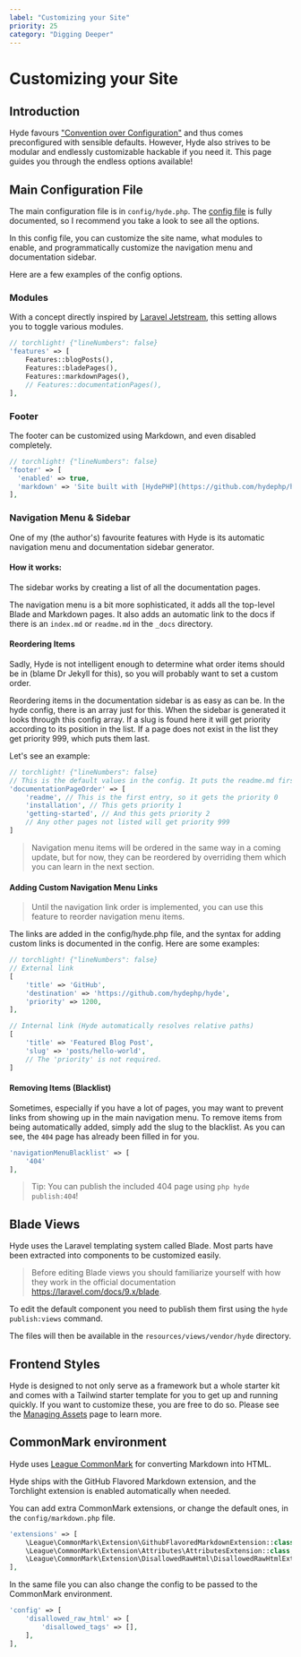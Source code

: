 ```yaml
---
label: "Customizing your Site"
priority: 25
category: "Digging Deeper"
---
```


# Customizing your Site

## Introduction

Hyde favours <a href="https://en.wikipedia.org/wiki/Convention_over_configuration">"Convention over Configuration"</a>
and thus comes preconfigured with sensible defaults. However, Hyde also strives to be modular and endlessly customizable hackable if you need it. This page guides you through the endless options available!


## Main Configuration File
The main configuration file is in `config/hyde.php`. The [config file](https://github.com/hydephp/hyde/blob/master/config/hyde.php) is fully documented, so I recommend you take a look to see all the options.

In this config file, you can customize the site name, what modules to enable, and programmatically customize the navigation menu and documentation sidebar. 

Here are a few examples of the config options.

### Modules
With a concept directly inspired by [Laravel Jetstream](https://jetstream.laravel.com/), this setting allows you to toggle various modules.
```php
// torchlight! {"lineNumbers": false}
'features' => [
    Features::blogPosts(),
    Features::bladePages(),
    Features::markdownPages(),
    // Features::documentationPages(),
],
```

### Footer
The footer can be customized using Markdown, and even disabled completely.

```php
// torchlight! {"lineNumbers": false}
'footer' => [
  'enabled' => true,
  'markdown' => 'Site built with [HydePHP](https://github.com/hydephp/hyde).'
],
```

### Navigation Menu & Sidebar
One of my (the author's) favourite features with Hyde is its automatic navigation menu and documentation sidebar generator.

#### How it works:
The sidebar works by creating a list of all the documentation pages.

The navigation menu is a bit more sophisticated, it adds all the top-level Blade and Markdown pages. It also adds an automatic link to the docs if there is an `index.md` or `readme.md` in the `_docs` directory.

#### Reordering Items
Sadly, Hyde is not intelligent enough to determine what order items should be in (blame Dr Jekyll for this), so you will probably want to set a custom order.

Reordering items in the documentation sidebar is as easy as can be. In the hyde config, there is an array just for this. When the sidebar is generated it looks through this config array. If a slug is found here it will get priority according to its position in the list. If a page does not exist in the list they get priority 999, which puts them last.

Let's see an example:
```php
// torchlight! {"lineNumbers": false}
// This is the default values in the config. It puts the readme.md first in order.
'documentationPageOrder' => [
    'readme', // This is the first entry, so it gets the priority 0
    'installation', // This gets priority 1
    'getting-started', // And this gets priority 2
    // Any other pages not listed will get priority 999 
]
```

> Navigation menu items will be ordered in the same way in a coming update, but for now, they can be reordered by overriding them which you can learn in the next section.

#### Adding Custom Navigation Menu Links
> Until the navigation link order is implemented, you can use this feature to reorder navigation menu items.

The links are added in the config/hyde.php file, and the syntax for adding custom links is documented in the config. Here are some examples:

```php
// torchlight! {"lineNumbers": false}
// External link
[
    'title' => 'GitHub',
    'destination' => 'https://github.com/hydephp/hyde',
    'priority' => 1200,
],

// Internal link (Hyde automatically resolves relative paths)
[
    'title' => 'Featured Blog Post',
    'slug' => 'posts/hello-world',
    // The 'priority' is not required.
]
```

#### Removing Items (Blacklist)

Sometimes, especially if you have a lot of pages, you may want to prevent links from showing up in the main navigation menu. To remove items from being automatically added, simply add the slug to the blacklist. As you can see, the `404` page has already been filled in for you.

```php
'navigationMenuBlacklist' => [
    '404'
],
```

> Tip: You can publish the included 404 page using `php hyde publish:404`!

## Blade Views
Hyde uses the Laravel templating system called Blade. Most parts have been extracted into components to be customized easily.

> Before editing Blade views you should familiarize yourself with how they work in the official documentation https://laravel.com/docs/9.x/blade.

To edit the default component you need to publish them first using the `hyde publish:views` command.

The files will then be available in the `resources/views/vendor/hyde` directory.

## Frontend Styles
Hyde is designed to not only serve as a framework but a whole starter kit and comes with a Tailwind starter template for you to get up and running quickly. If you want to customize these, you are free to do so. Please see the [Managing Assets](managing-assets.html) page to learn more.


## CommonMark environment

Hyde uses [League CommonMark](https://commonmark.thephpleague.com/) for converting Markdown into HTML.

Hyde ships with the GitHub Flavored Markdown extension, and 
the Torchlight extension is enabled automatically when needed.

You can add extra CommonMark extensions, or change the default ones, in the `config/markdown.php` file.

```php
'extensions' => [
	\League\CommonMark\Extension\GithubFlavoredMarkdownExtension::class,
	\League\CommonMark\Extension\Attributes\AttributesExtension::class,
	\League\CommonMark\Extension\DisallowedRawHtml\DisallowedRawHtmlExtension::class,
],
```

In the same file you can also change the config to be passed to the CommonMark environment.

```php
'config' => [
	'disallowed_raw_html' => [
		'disallowed_tags' => [],
	],
],
```
